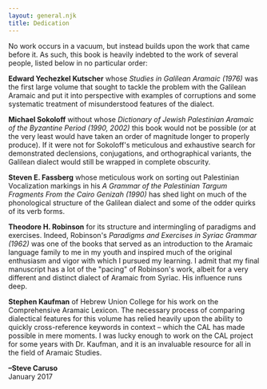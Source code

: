 ```yaml
---
layout: general.njk
title: Dedication
---
```


No work occurs in a vacuum, but instead builds upon the work that came before it. As such, this book is heavily indebted to the work of several people, listed below in no particular order:

**Edward Yechezkel Kutscher** whose *Studies in Galilean Aramaic (1976)* was the first large volume that sought to tackle the problem with the Galilean Aramaic and put it into perspective with examples of corruptions and some systematic treatment of misunderstood features of the dialect.

**Michael Sokoloff** without whose *Dictionary of Jewish Palestinian Aramaic of the Byzantine Period (1990, 2002)* this book would not be possible (or at the very least would have taken an order of magnitude longer to properly produce). If it were not for Sokoloff's meticulous and exhaustive search for demonstrated declensions, conjugations, and orthographical variants, the Galilean dialect would still be wrapped in complete obscurity. 

**Steven E. Fassberg** whose meticulous work on sorting out Palestinian Vocalization markings in his *A Grammar of the Palestinian Targum Fragments From the Cairo Genizah (1990)* has shed light on much of the phonological structure of the Galilean dialect and some of the odder quirks of its verb forms.    

**Theodore H. Robinson** for its structure and intermingling of paradigms and exercises. Indeed, Robinson's *Paradigms and Exercises in Syriac Grammar (1962)* was one of the books that served as an introduction to the Aramaic language family to me in my youth and inspired much of the original enthusiasm and vigor with which I pursued my learning. I admit that my final manuscript has a lot of the "pacing" of Robinson's work, albeit for a very different and distinct dialect of Aramaic from Syriac. His influence runs deep.

**Stephen Kaufman** of Hebrew Union College for his work on the Comprehensive Aramaic Lexicon. The necessary process of comparing dialectical features for this volume has relied heavily upon the ability to quickly cross-reference keywords in context – which the CAL has made possible in mere moments. I was lucky enough to work on the CAL project for some years with Dr. Kaufman, and it is an invaluable resource for all in the field of Aramaic Studies.

**–Steve Caruso**  
January 2017